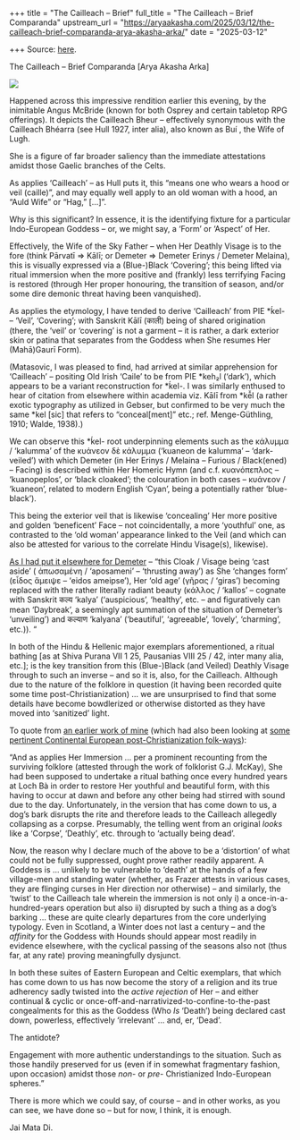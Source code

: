 +++
title = "The Cailleach – Brief"
full_title = "The Cailleach – Brief Comparanda"
upstream_url = "https://aryaakasha.com/2025/03/12/the-cailleach-brief-comparanda-arya-akasha-arka/"
date = "2025-03-12"

+++
Source: [here](https://aryaakasha.com/2025/03/12/the-cailleach-brief-comparanda-arya-akasha-arka/).

The Cailleach – Brief Comparanda [Arya Akasha Arka]

![](https://aryaakasha.com/wp-content/uploads/2025/03/angus_mcbride_-_the_cailleach-bheur_colour_litho_-_meisterdrucke-1545549.jpg?w=800)

Happened across this impressive rendition earlier this evening, by the inimitable Angus McBride (known for both Osprey and certain tabletop RPG offerings). It depicts the Cailleach Bheur – effectively synonymous with the Cailleach Bhéarra (see Hull 1927, inter alia), also known as Buí , the Wife of Lugh.

She is a figure of far broader saliency than the immediate attestations amidst those Gaelic branches of the Celts.

As applies ‘Cailleach’ – as Hull puts it, this “means one who wears a hood or veil (caille)”, and may equally well apply to an old woman with a hood, an “Auld Wife” or “Hag,” \[…\]”.

Why is this significant? In essence, it is the identifying fixture for a particular Indo-European Goddess – or, we might say, a ‘Form’ or ‘Aspect’ of Her.

Effectively, the Wife of the Sky Father – when Her Deathly Visage is to the fore (think Pārvatī =\> Kālī; or Demeter =\> Demeter Erinys / Demeter Melaina), this is visually expressed via a (Blue-)Black ‘Covering’; this being lifted via ritual immersion when the more positive and (frankly) less terrifying Facing is restored (through Her proper honouring, the transition of season, and/or some dire demonic threat having been vanquished).

As applies the etymology, I have tended to derive ‘Cailleach’ from PIE \*ḱel- – ‘Veil’, ‘Covering’; with Sanskrit Kālī (काली) being of shared origination (there, the ‘veil’ or ‘covering’ is not a garment – it is rather, a dark exterior skin or patina that separates from the Goddess when She resumes Her (Mahā)Gaurī Form).

(Matasovic, I was pleased to find, had arrived at similar apprehension for ‘Cailleach’ – positing Old Irish ‘Caile’ to be from PIE \*keh₂l (‘dark’), which appears to be a variant reconstruction for \*ḱel-. I was similarly enthused to hear of citation from elsewhere within academia viz. Kālī from \*kē̌l (a rather exotic typography as utilized in Gebser, but confirmed to be very much the same \*kel \[sic\] that refers to “conceal\[ment\]” etc.; ref. Menge-Güthling, 1910; Walde, 1938).)

We can observe this \*ḱel- root underpinning elements such as the κάλυμμα / ‘kalumma’ of the κυάνεον δὲ κάλυμμα (‘kuaneon de kalumma’ – ‘dark-veiled’) with which Demeter (in Her Erinys / Melaina – Furious / Black(ened) – Facing) is described within Her Homeric Hymn (and c.f. κυανόπεπλος – ‘kuanopeplos’, or ‘black cloaked’; the colouration in both cases – κυάνεον / ‘kuaneon’, related to modern English ‘Cyan’, being a potentially rather ‘blue-black’).

This being the exterior veil that is likewise ‘concealing’ Her more positive and golden ‘beneficent’ Face – not coincidentally, a more ‘youthful’ one, as contrasted to the ‘old woman’ appearance linked to the Veil (and which can also be attested for various to the correlate Hindu Visage(s), likewise).

[As I had put it elsewhere for Demeter](https://aryaakasha.com/2023/12/15/the-cyan-pa%E1%B9%ADh-to-tartarus-via-way-of-kashmir-the-indo-european-propitiation-of-persephone-kali-part-three/) – “this Cloak / Visage being ‘cast aside’ ( ἀπωσαμένη / ‘aposameni’ – ‘thrusting away’) as She ‘changes form’ (εἶδος ἄμειψε – ‘eidos ameipse’), Her ‘old age’ (γῆρας / ‘giras’) becoming replaced with the rather literally radiant beauty (κάλλος / ‘kallos’ – cognate with Sanskrit कल्य ‘kalya’ (‘auspicious’, ‘healthy’, etc. – and figuratively can mean ‘Daybreak’, a seemingly apt summation of the situation of Demeter’s ‘unveiling’) and कल्याण ‘kalyana’ (‘beautiful’, ‘agreeable’, ‘lovely’, ‘charming’, etc.)). “

In both of the Hindu & Hellenic major exemplars aforementioned, a ritual bathing \[as at Shiva Purana VII 1 25, Pausanias VIII 25 / 42, inter many alia, etc.\]; is the key transition from this (Blue-)Black (and Veiled) Deathly Visage through to such an inverse – and so it is, also, for the Cailleach. Although due to the nature of the folklore in question (it having been recorded quite some time post-Christianization) … we are unsurprised to find that some details have become bowdlerized or otherwise distorted as they have moved into ‘sanitized’ light.

To quote from [an earlier work of mine](https://aryaakasha.com/2023/12/15/the-cyan-pa%E1%B9%ADh-to-tartarus-via-way-of-kashmir-the-indo-european-propitiation-of-persephone-kali-part-three/) (which had also been looking at [some pertinent Continental European post-Christianization folk-ways](https://aryaakasha.com/2023/05/04/a-slightly-belated-beltane-commentary-with-additional-slavic-comparanda/)):

“And as applies Her Immersion … per a prominent recounting from the surviving folklore (attested through the work of folklorist G.J. McKay), She had been supposed to undertake a ritual bathing once every hundred years at Loch Bà in order to restore Her youthful and beautiful form, with this having to occur at dawn and before any other being had stirred with sound due to the day. Unfortunately, in the version that has come down to us, a dog’s bark disrupts the rite and therefore leads to the Cailleach allegedly collapsing as a corpse. Presumably, the telling went from an original *looks* like a ‘Corpse’, ‘Deathly’, etc. through to ‘actually being dead’.

Now, the reason why I declare much of the above to be a ‘distortion’ of what could not be fully suppressed, ought prove rather readily apparent. A Goddess is … unlikely to be vulnerable to ‘death’ at the hands of a few village-men and standing water (whether, as Frazer attests in various cases, they are flinging curses in Her direction nor otherwise) – and similarly, the ‘twist’ to the Cailleach tale wherein the immersion is not only i) a once-in-a-hundred-years operation but also ii) disrupted by such a thing as a dog’s barking … these are quite clearly departures from the core underlying typology. Even in Scotland, a Winter does not last a century – and the *affinity* for the Goddess with Hounds should appear most readily in evidence elsewhere, with the cyclical passing of the seasons also not (thus far, at any rate) proving meaningfully dysjunct.

In both these suites of Eastern European and Celtic exemplars, that which has come down to us has now become the story of a religion and its true adherency sadly twisted into the *active rejection* of Her – and either continual & cyclic or once-off-and-narrativized-to-confine-to-the-past congealments for this as the Goddess (Who *Is* ‘Death’) being declared cast down, powerless, effectively ‘irrelevant’ … and, er, ‘Dead’.

The antidote?

Engagement with more authentic understandings to the situation. Such as those handily preserved for us (even if in somewhat fragmentary fashion, upon occasion) amidst those *non-* or *pre-* Christianized Indo-European spheres.”

There is more which we could say, of course – and in other works, as you can see, we have done so – but for now, I think, it is enough.

Jai Mata Di.
